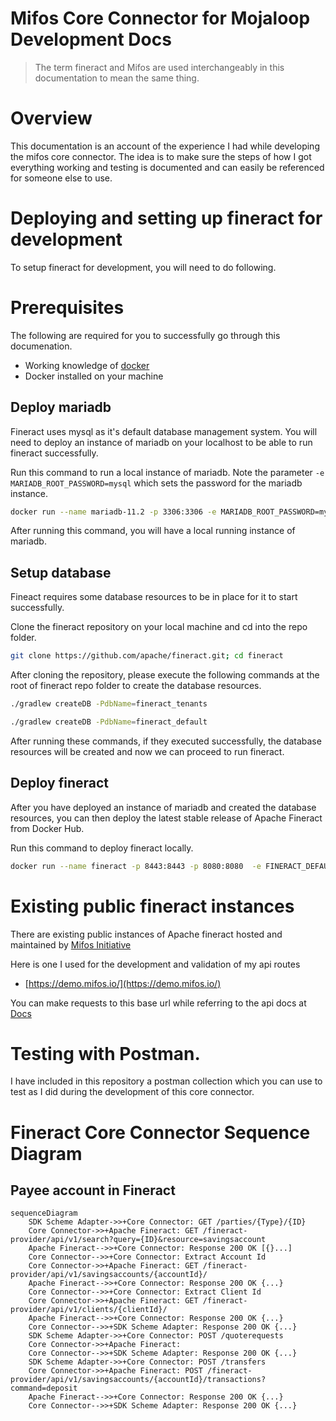 # Mifos Core Connector for Mojaloop Development Docs 

> The term fineract and Mifos are used interchangeably in this documentation to mean the same thing.

# Overview
This documentation is an account of the experience I had while developing the mifos core connector. The idea is to make sure the steps of how I got everything working and testing is documented and can easily be referenced for someone else to use. 


# Deploying and setting up fineract for development
To setup fineract for development, you will need to do following.

# Prerequisites

The following are required for you to successfully go through this documenation.
- Working knowledge of [docker](https://docs.docker.com/)
- Docker installed on your machine


## Deploy mariadb
Fineract uses mysql as it's default database management system. You will need to deploy an instance of mariadb on your localhost to be able to run fineract successfully.

Run this command to run a local instance of mariadb. Note the parameter `-e MARIADB_ROOT_PASSWORD=mysql` which sets the password for the mariadb instance.

```bash
docker run --name mariadb-11.2 -p 3306:3306 -e MARIADB_ROOT_PASSWORD=mysql -d mariadb:11.2
```

After running this command, you will have a local running instance of mariadb.

## Setup database
Fineact requires some database resources to be in place for it to start successfully.

Clone the fineract repository on your local machine and cd into the repo folder.

```bash
git clone https://github.com/apache/fineract.git; cd fineract
```

After cloning the repository, please execute the following commands at the root of fineract repo folder to create the database resources.

```bash
./gradlew createDB -PdbName=fineract_tenants
```

```bash
./gradlew createDB -PdbName=fineract_default
```

After running these commands, if they executed successfully, the database resources will be created and now we can proceed to run fineract.

## Deploy fineract
After you have deployed an instance of mariadb and created the database resources, you can then deploy the latest stable release of Apache Fineract from Docker Hub.

Run this command to deploy fineract locally.

```bash
docker run --name fineract -p 8443:8443 -p 8080:8080  -e FINERACT_DEFAULT_TENANTDB_PWD=mysql -e FINERACT_DEFAULT_TENANTDB_HOSTNAME=localhost -e FINERACT_SERVER_SSL_ENABLED=false --network="host" apache/fineract
```

# Existing public fineract instances 

There are existing public instances of Apache fineract hosted and maintained by [Mifos Initiative](https://www.mifos.org)

Here is one I used for the development and validation of my api routes 
- [https://demo.mifos.io/](https://demo.mifos.io/)

You can make requests to this base url while referring to the api docs at [Docs](https://demo.mifos.io/api-docs/apiLive.htm)


# Testing with Postman.

I have included in this repository a postman collection which you can use to test as I did during the development of this core connector.

# Fineract Core Connector Sequence Diagram

## Payee account in Fineract
```mermaid
sequenceDiagram
    SDK Scheme Adapter->>+Core Connector: GET /parties/{Type}/{ID}
    Core Connector->>+Apache Fineract: GET /fineract-provider/api/v1/search?query={ID}&resource=savingsaccount
    Apache Fineract-->>+Core Connector: Response 200 OK [{}...]
    Core Connector-->>+Core Connector: Extract Account Id
    Core Connector->>+Apache Fineract: GET /fineract-provider/api/v1/savingsaccounts/{accountId}/
    Apache Fineract-->>+Core Connector: Response 200 OK {...}
    Core Connector-->>+Core Connector: Extract Client Id
    Core Connector->>+Apache Fineract: GET /fineract-provider/api/v1/clients/{clientId}/
    Apache Fineract-->>+Core Connector: Response 200 OK {...}
    Core Connector-->>+SDK Scheme Adapter: Response 200 OK {...}
    SDK Scheme Adapter->>+Core Connector: POST /quoterequests
    Core Connector->>+Apache Fineract: 
    Core Connector-->>+SDK Scheme Adapter: Response 200 OK {...}
    SDK Scheme Adapter->>+Core Connector: POST /transfers
    Core Connector->>+Apache Fineract: POST /fineract-provider/api/v1/savingsaccounts/{accountId}/transactions?command=deposit
    Apache Fineract-->>+Core Connector: Response 200 OK {...}
    Core Connector-->>+SDK Scheme Adapter: Response 200 OK {...}

```
